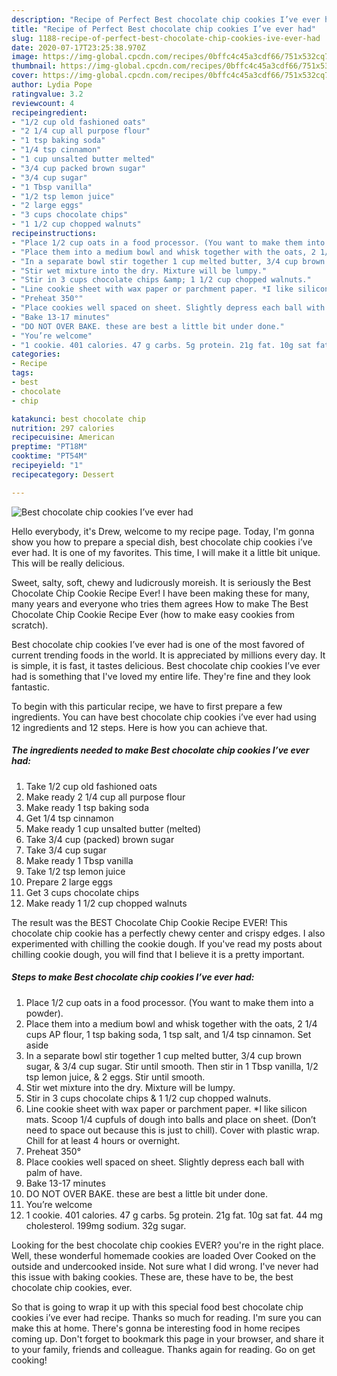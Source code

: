 ```yaml
---
description: "Recipe of Perfect Best chocolate chip cookies I’ve ever had"
title: "Recipe of Perfect Best chocolate chip cookies I’ve ever had"
slug: 1188-recipe-of-perfect-best-chocolate-chip-cookies-ive-ever-had
date: 2020-07-17T23:25:38.970Z
image: https://img-global.cpcdn.com/recipes/0bffc4c45a3cdf66/751x532cq70/best-chocolate-chip-cookies-ive-ever-had-recipe-main-photo.jpg
thumbnail: https://img-global.cpcdn.com/recipes/0bffc4c45a3cdf66/751x532cq70/best-chocolate-chip-cookies-ive-ever-had-recipe-main-photo.jpg
cover: https://img-global.cpcdn.com/recipes/0bffc4c45a3cdf66/751x532cq70/best-chocolate-chip-cookies-ive-ever-had-recipe-main-photo.jpg
author: Lydia Pope
ratingvalue: 3.2
reviewcount: 4
recipeingredient:
- "1/2 cup old fashioned oats"
- "2 1/4 cup all purpose flour"
- "1 tsp baking soda"
- "1/4 tsp cinnamon"
- "1 cup unsalted butter melted"
- "3/4 cup packed brown sugar"
- "3/4 cup sugar"
- "1 Tbsp vanilla"
- "1/2 tsp lemon juice"
- "2 large eggs"
- "3 cups chocolate chips"
- "1 1/2 cup chopped walnuts"
recipeinstructions:
- "Place 1/2 cup oats in a food processor. (You want to make them into a powder)."
- "Place them into a medium bowl and whisk together with the oats, 2 1/4 cups AP flour, 1 tsp baking soda, 1 tsp salt, and 1/4 tsp cinnamon. Set aside"
- "In a separate bowl stir together 1 cup melted butter, 3/4 cup brown sugar, &amp; 3/4 cup sugar. Stir until smooth. Then stir in 1 Tbsp vanilla, 1/2 tsp lemon juice, &amp; 2 eggs. Stir until smooth."
- "Stir wet mixture into the dry. Mixture will be lumpy."
- "Stir in 3 cups chocolate chips &amp; 1 1/2 cup chopped walnuts."
- "Line cookie sheet with wax paper or parchment paper. *I like silicon mats. Scoop 1/4 cupfuls of dough into balls and place on sheet. (Don’t need to space out because this is just to chill). Cover with plastic wrap. Chill for at least 4 hours or overnight."
- "Preheat 350°"
- "Place cookies well spaced on sheet. Slightly depress each ball with palm of have."
- "Bake 13-17 minutes"
- "DO NOT OVER BAKE. these are best a little bit under done."
- "You’re welcome"
- "1 cookie. 401 calories. 47 g carbs. 5g protein. 21g fat. 10g sat fat. 44 mg cholesterol. 199mg sodium. 32g sugar."
categories:
- Recipe
tags:
- best
- chocolate
- chip

katakunci: best chocolate chip 
nutrition: 297 calories
recipecuisine: American
preptime: "PT18M"
cooktime: "PT54M"
recipeyield: "1"
recipecategory: Dessert

---
```



![Best chocolate chip cookies I’ve ever had](https://img-global.cpcdn.com/recipes/0bffc4c45a3cdf66/751x532cq70/best-chocolate-chip-cookies-ive-ever-had-recipe-main-photo.jpg)

Hello everybody, it's Drew, welcome to my recipe page. Today, I'm gonna show you how to prepare a special dish, best chocolate chip cookies i’ve ever had. It is one of my favorites. This time, I will make it a little bit unique. This will be really delicious.

Sweet, salty, soft, chewy and ludicrously moreish. It is seriously the Best Chocolate Chip Cookie Recipe Ever! I have been making these for many, many years and everyone who tries them agrees How to make The Best Chocolate Chip Cookie Recipe Ever (how to make easy cookies from scratch).

Best chocolate chip cookies I’ve ever had is one of the most favored of current trending foods in the world. It is appreciated by millions every day. It is simple, it is fast, it tastes delicious. Best chocolate chip cookies I’ve ever had is something that I've loved my entire life. They're fine and they look fantastic.


To begin with this particular recipe, we have to first prepare a few ingredients. You can have best chocolate chip cookies i’ve ever had using 12 ingredients and 12 steps. Here is how you can achieve that.

<!--inarticleads1-->

##### The ingredients needed to make Best chocolate chip cookies I’ve ever had:

1. Take 1/2 cup old fashioned oats
1. Make ready 2 1/4 cup all purpose flour
1. Make ready 1 tsp baking soda
1. Get 1/4 tsp cinnamon
1. Make ready 1 cup unsalted butter (melted)
1. Take 3/4 cup (packed) brown sugar
1. Take 3/4 cup sugar
1. Make ready 1 Tbsp vanilla
1. Take 1/2 tsp lemon juice
1. Prepare 2 large eggs
1. Get 3 cups chocolate chips
1. Make ready 1 1/2 cup chopped walnuts


The result was the BEST Chocolate Chip Cookie Recipe EVER! This chocolate chip cookie has a perfectly chewy center and crispy edges. I also experimented with chilling the cookie dough. If you&#39;ve read my posts about chilling cookie dough, you will find that I believe it is a pretty important. 

<!--inarticleads2-->

##### Steps to make Best chocolate chip cookies I’ve ever had:

1. Place 1/2 cup oats in a food processor. (You want to make them into a powder).
1. Place them into a medium bowl and whisk together with the oats, 2 1/4 cups AP flour, 1 tsp baking soda, 1 tsp salt, and 1/4 tsp cinnamon. Set aside
1. In a separate bowl stir together 1 cup melted butter, 3/4 cup brown sugar, &amp; 3/4 cup sugar. Stir until smooth. Then stir in 1 Tbsp vanilla, 1/2 tsp lemon juice, &amp; 2 eggs. Stir until smooth.
1. Stir wet mixture into the dry. Mixture will be lumpy.
1. Stir in 3 cups chocolate chips &amp; 1 1/2 cup chopped walnuts.
1. Line cookie sheet with wax paper or parchment paper. *I like silicon mats. Scoop 1/4 cupfuls of dough into balls and place on sheet. (Don’t need to space out because this is just to chill). Cover with plastic wrap. Chill for at least 4 hours or overnight.
1. Preheat 350°
1. Place cookies well spaced on sheet. Slightly depress each ball with palm of have.
1. Bake 13-17 minutes
1. DO NOT OVER BAKE. these are best a little bit under done.
1. You’re welcome
1. 1 cookie. 401 calories. 47 g carbs. 5g protein. 21g fat. 10g sat fat. 44 mg cholesterol. 199mg sodium. 32g sugar.


Looking for the best chocolate chip cookies EVER? you&#39;re in the right place. Well, these wonderful homemade cookies are loaded Over Cooked on the outside and undercooked inside. Not sure what I did wrong. I&#39;ve never had this issue with baking cookies. These are, these have to be, the best chocolate chip cookies, ever. 

So that is going to wrap it up with this special food best chocolate chip cookies i’ve ever had recipe. Thanks so much for reading. I'm sure you can make this at home. There's gonna be interesting food in home recipes coming up. Don't forget to bookmark this page in your browser, and share it to your family, friends and colleague. Thanks again for reading. Go on get cooking!
